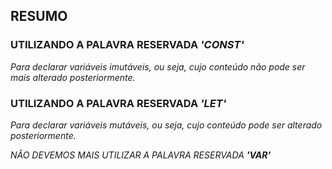 ## RESUMO

### UTILIZANDO A PALAVRA RESERVADA _'CONST'_

*Para declarar variáveis imutáveis,
ou seja, cujo conteúdo não pode ser
mais alterado posteriormente.*

### UTILIZANDO A PALAVRA RESERVADA _'LET'_

*Para declarar variáveis mutáveis,
ou seja, cujo conteúdo pode ser
alterado posteriormente.*

*NÃO DEVEMOS MAIS UTILIZAR A PALAVRA RESERVADA __'VAR'__*